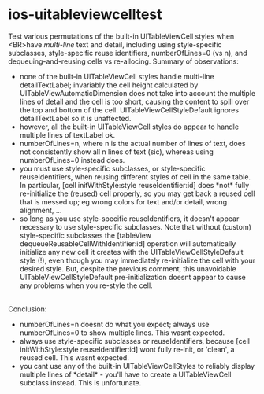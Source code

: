 # ios-uitableviewcelltest
Test various permutations of the built-in UITableViewCell styles when &lt;BR>have *multi-line* text and detail, including using style-specific subclasses, style-specific reuse identifiers, numberOfLines=0 (vs n), and dequeuing-and-reusing cells vs re-allocing. Summary of observations:
<ul>
<li>none of the built-in UITableViewCell styles handle multi-line detailTextLabel; invariably the cell height calculated by UITableViewAutomaticDimension does not take into account the multiple lines of detail and the cell is too short, causing the content to spill over the top and bottom of the cell. UITableViewCellStyleDefault ignores detailTextLabel so it is unaffected.
<li>however, all the built-in UITableViewCell styles do appear to handle multiple lines of textLabel ok.
<li>numberOfLines=n, where n is the actual number of lines of text, does not consistently show all n lines of text (sic), whereas using numberOfLines=0 instead does.
<li>you must use style-specific subclasses, or style-specific reuseIdentifiers, when reusing different styles of cell in the same table. In particular, [cell initWithStyle:style reuseIdentifier:id] does *not* fully re-initialize the (reused) cell properly, so you may get back a reused cell that is messed up; eg wrong colors for text and/or detail, wrong alignment, ...
<li>so long as you use style-specific reuseIdentifiers, it doesn't appear necessary to use style-specific subclasses. Note that without (custom) style-specific subclasses the [tableView dequeueReusableCellWithIdentifier:id] operation will automatically initialize any new cell it creates with the UITableViewCellStyleDefault style (!), even though you may immediately re-initialize the cell with your desired style. But, despite the previous comment, this unavoidable UITableViewCellStyleDefault pre-initialization doesnt appear to cause any problems when you re-style the cell.
</ul>
<br>Conclusion:
<ul>
<li>numberOfLines=n doesnt do what you expect; always use numberOfLines=0 to show multiple lines. This wasnt expected.
<li>always use style-specific subclasses or reuseIdentifiers, because [cell initWithStyle:style reuseIdentifier:id] wont fully re-init, or 'clean', a reused cell. This wasnt expected.
<li>you cant use any of the built-in UITableViewCellStyles to reliably display multiple lines of *detail* - you'll have to create a UITableViewCell subclass instead. This is unfortunate.
</ul>

